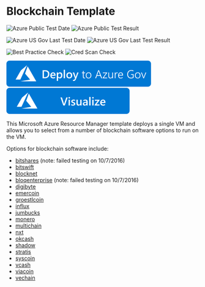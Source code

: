 # Blockchain Template

![Azure Public Test Date](https://azurequickstartsservice.blob.core.windows.net/badges/blockchain/PublicLastTestDate.svg)
![Azure Public Test Result](https://azurequickstartsservice.blob.core.windows.net/badges/blockchain/PublicDeployment.svg)

![Azure US Gov Last Test Date](https://azurequickstartsservice.blob.core.windows.net/badges/blockchain/FairfaxLastTestDate.svg)
![Azure US Gov Last Test Result](https://azurequickstartsservice.blob.core.windows.net/badges/blockchain/FairfaxDeployment.svg)

![Best Practice Check](https://azurequickstartsservice.blob.core.windows.net/badges/blockchain/BestPracticeResult.svg)
![Cred Scan Check](https://azurequickstartsservice.blob.core.windows.net/badges/blockchain/CredScanResult.svg)

[![Deploy To Azure](https://raw.githubusercontent.com/Azure/azure-quickstart-templates/master/1-CONTRIBUTION-GUIDE/images/deploytoazuregov.svg?sanitize=true)](https://portal.azure.us/#create/Microsoft.Template/uri/https%3A%2F%2Fraw.githubusercontent.com%2FAzure%2Fazure-quickstart-templates%2Fmaster%2Fblockchain%2Fazuredeploy.json)
[![Visualize](https://raw.githubusercontent.com/Azure/azure-quickstart-templates/master/1-CONTRIBUTION-GUIDE/images/visualizebutton.svg?sanitize=true)](http://armviz.io/#/?load=https%3A%2F%2Fraw.githubusercontent.com%2FAzure%2Fazure-quickstart-templates%2Fmaster%2Fblockchain%2Fazuredeploy.json)

This Microsoft Azure Resource Manager template deploys a single VM and allows you to select from a number of blockchain software options to run on the VM.

Options for blockchain software include:

- [bitshares](https://github.com/Azure/azure-quickstart-templates/blob/master/blockchain/details/bitshares.md) (note: failed testing on 10/7/2016)
- [bitswift](https://github.com/Azure/azure-quickstart-templates/blob/master/blockchain/details/bitswift.md)
- [blocknet](https://github.com/Azure/azure-quickstart-templates/blob/master/blockchain/details/blocknet.md)
- [bloqenterprise](https://github.com/Azure/azure-quickstart-templates/blob/master/blockchain/details/bloqenterprise.md) (note: failed testing on 10/7/2016)
- [digibyte](https://github.com/Azure/azure-quickstart-templates/blob/master/blockchain/details/digibyte.md)
- [emercoin](https://github.com/Azure/azure-quickstart-templates/blob/master/blockchain/details/emercoin.md)
- [groestlcoin](https://github.com/Azure/azure-quickstart-templates/blob/master/blockchain/details/groestlcoin.md)
- [influx](https://github.com/Azure/azure-quickstart-templates/blob/master/blockchain/details/influx.md)
- [jumbucks](https://github.com/Azure/azure-quickstart-templates/blob/master/blockchain/details/jumbucks.md)
- [monero](https://github.com/Azure/azure-quickstart-templates/blob/master/blockchain/details/monero.md)
- [multichain](https://github.com/Azure/azure-quickstart-templates/blob/master/blockchain/details/multichain.md)
- [nxt](https://github.com/Azure/azure-quickstart-templates/blob/master/blockchain/details/nxt.md)
- [okcash](https://github.com/Azure/azure-quickstart-templates/blob/master/blockchain/details/okcash.md)
- [shadow](https://github.com/Azure/azure-quickstart-templates/blob/master/blockchain/details/shadow.md)
- [stratis](https://github.com/Azure/azure-quickstart-templates/blob/master/blockchain/details/stratis.md)
- [syscoin](https://github.com/Azure/azure-quickstart-templates/blob/master/blockchain/details/syscoin.md)
- [vcash](https://github.com/Azure/azure-quickstart-templates/blob/master/blockchain/details/vcash.md)
- [viacoin](https://github.com/Azure/azure-quickstart-templates/blob/master/blockchain/details/viacoin.md)
- [vechain](https://github.com/Azure/azure-quickstart-templates/blob/master/blockchain/details/vechain.md)
